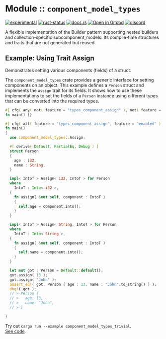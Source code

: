 <!-- {{# generate.module_header{} #}} -->

# Module :: `component_model_types`

<!--{ generate.module_header.start() }-->
 [![experimental](https://raster.shields.io/static/v1?label=&message=experimental&color=orange)](https://github.com/emersion/stability-badges#experimental) [![rust-status](https://github.com/Wandalen/wTools/actions/workflows/module_component_model_types_push.yml/badge.svg)](https://github.com/Wandalen/wTools/actions/workflows/module_component_model_types_push.yml) [![docs.rs](https://img.shields.io/docsrs/component_model_types?color=e3e8f0&logo=docs.rs)](https://docs.rs/component_model_types) [![Open in Gitpod](https://raster.shields.io/static/v1?label=try&message=online&color=eee&logo=gitpod&logoColor=eee)](https://gitpod.io/#RUN_PATH=.,SAMPLE_FILE=module%2Fcore%2Fcomponent_model_types%2Fexamples%2Fcomponent_model_types_trivial.rs,RUN_POSTFIX=--example%20module%2Fcore%2Fcomponent_model_types%2Fexamples%2Fcomponent_model_types_trivial.rs/https://github.com/Wandalen/wTools) [![discord](https://img.shields.io/discord/872391416519737405?color=eee&logo=discord&logoColor=eee&label=ask)](https://discord.gg/m3YfbXpUUY)
<!--{ generate.module_header.end }-->

A flexible implementation of the Builder pattern supporting nested builders and collection-specific subcomponent_models. Its compile-time structures and traits that are not generated but reused.

## Example: Using Trait Assign

Demonstrates setting various components (fields) of a struct.

The `component_model_types` crate provides a generic interface for setting components on an object. This example defines a `Person` struct
and implements the `Assign` trait for its fields. It shows how to use these implementations to set the fields of a `Person`
instance using different types that can be converted into the required types.

```rust
#[ cfg( any( not( feature = "types_component_assign" ), not( feature = "enabled" ) ) ) ]
fn main() {}

#[ cfg( all( feature = "types_component_assign", feature = "enabled" ) ) ]
fn main()
{
  use component_model_types::Assign;

  #[ derive( Default, PartialEq, Debug ) ]
  struct Person
  {
    age : i32,
    name : String,
  }

  impl< IntoT > Assign< i32, IntoT > for Person
  where
    IntoT : Into< i32 >,
  {
    fn assign( &mut self, component : IntoT )
    {
      self.age = component.into();
    }
  }

  impl< IntoT > Assign< String, IntoT > for Person
  where
    IntoT : Into< String >,
  {
    fn assign( &mut self, component : IntoT )
    {
      self.name = component.into();
    }
  }

  let mut got : Person = Default::default();
  got.assign( 13 );
  got.assign( "John" );
  assert_eq!( got, Person { age : 13, name : "John".to_string() } );
  dbg!( got );
  // > Person {
  // >   age: 13,
  // >   name: "John",
  // > }

}
```

Try out `cargo run --example component_model_types_trivial`.
<br/>
[See code](./examples/component_model_types_trivial.rs).
